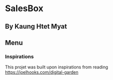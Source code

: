 # SalesBox

## By Kaung Htet Myat

## Menu

### Inspirations

This projet was built upon inspirations from reading https://joelhooks.com/digital-garden
